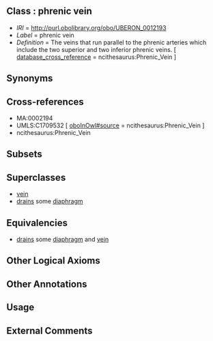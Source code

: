
## Class : phrenic vein

 * *IRI* = http://purl.obolibrary.org/obo/UBERON_0012193
 * *Label* = phrenic vein
 * *Definition* = The veins that run parallel to the phrenic arteries which include the two superior and two inferior phrenic veins. [ [database_cross_reference](../../ef/oboInOwl#hasDbXref.md) = ncithesaurus:Phrenic_Vein ]

## Synonyms


## Cross-references

 * MA:0002194
 * UMLS:C1709532 [ [oboInOwl#source](../../ce/oboInOwl#source.md) = ncithesaurus:Phrenic_Vein ]
 * ncithesaurus:Phrenic_Vein

## Subsets


## Superclasses

 * [vein](../../UBERON/38/UBERON_0001638.md)
 * [drains](../../ns/core#drains.md) some [diaphragm](../../UBERON/03/UBERON_0001103.md)

## Equivalencies

 * [drains](../../ns/core#drains.md) some [diaphragm](../../UBERON/03/UBERON_0001103.md) and [vein](../../UBERON/38/UBERON_0001638.md)

## Other Logical Axioms


## Other Annotations


## Usage


## External Comments

